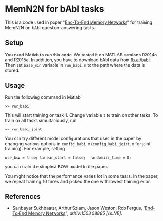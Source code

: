 # MemN2N for bAbI tasks
This is a code used in paper "[End-To-End Memory Networks](http://arxiv.org/abs/1503.08895)" for training MemN2N on bAbI question-answering tasks. 

## Setup
You need Matlab to run this code. We tested it on MATLAB versions R2014a and R2015a. In addition, you have to download bAbI data from [fb.ai/babi](fb.ai/babi). Then set `base_dir` variable in `run_babi.m` to the path where the data is stored.

## Usage
Run the following command in Matlab

    >> run_babi

This will start training on task 1. Change variable `t` to train on other tasks. To train on all tasks simultaniously, run

    >> run_babi_joint

You can try different model configurations that used in the paper by changing various options in `config_babi.m` (`config_babi_joint.m` for joint training). For example, setting 

    use_bow = true; linear_start = false;  randomize_time = 0;

you can train the simplest BOW model in the paper. 

You might notice that the performance varies lot in some tasks. In the paper, we repeat training 10 times and picked the one with lowest training error.

## References

* Sainbayar Sukhbaatar, Arthur Szlam, Jason Weston, Rob Fergus,
  "[End-To-End Memory Networks](http://arxiv.org/abs/1503.08895)",
  *arXiv:1503.08895 [cs.NE]*.
